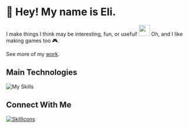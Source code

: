 # 👋 Hey! My name is Eli.

I make things I think may be interesting, fun, or useful! <img src="https://emojis.slackmojis.com/emojis/images/1531849430/4246/blob-sunglasses.gif?1531849430" width="30"/> 
Oh, and I like making games too 🎮.

See more of my [work](https://www.eliesercapillar.dev/).

## Main Technologies
![My Skills](https://skillicons.dev/icons?i=cs,dotnet,unity,vue,ts,tailwind,git,githubactions,docker)

## Connect With Me
[![SkillIcons](https://skillicons.dev/icons?i=gmail)](mailto:elieser.capillar@gmail.com)
